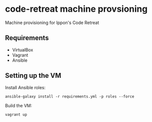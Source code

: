 # code-retreat machine provsioning

Machine provisioning for Ippon's Code Retreat

## Requirements

- VirtualBox
- Vagrant
- Ansible

## Setting up the VM

Install Ansible roles:

```
ansible-galaxy install -r requirements.yml -p roles --force
```

Build the VM:

```
vagrant up
```
